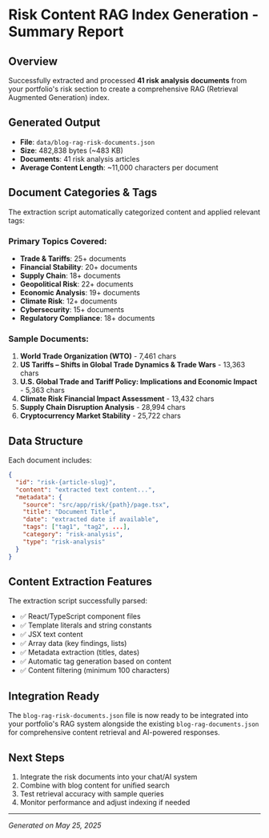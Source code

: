 # Risk Content RAG Index Generation - Summary Report

## Overview
Successfully extracted and processed **41 risk analysis documents** from your portfolio's risk section to create a comprehensive RAG (Retrieval Augmented Generation) index.

## Generated Output
- **File**: `data/blog-rag-risk-documents.json`
- **Size**: 482,838 bytes (~483 KB)
- **Documents**: 41 risk analysis articles
- **Average Content Length**: ~11,000 characters per document

## Document Categories & Tags
The extraction script automatically categorized content and applied relevant tags:

### Primary Topics Covered:
- **Trade & Tariffs**: 25+ documents
- **Financial Stability**: 20+ documents  
- **Supply Chain**: 18+ documents
- **Geopolitical Risk**: 22+ documents
- **Economic Analysis**: 19+ documents
- **Climate Risk**: 12+ documents
- **Cybersecurity**: 15+ documents
- **Regulatory Compliance**: 18+ documents

### Sample Documents:
1. **World Trade Organization (WTO)** - 7,461 chars
2. **US Tariffs – Shifts in Global Trade Dynamics & Trade Wars** - 13,363 chars
3. **U.S. Global Trade and Tariff Policy: Implications and Economic Impact** - 5,363 chars
4. **Climate Risk Financial Impact Assessment** - 13,432 chars
5. **Supply Chain Disruption Analysis** - 28,994 chars
6. **Cryptocurrency Market Stability** - 25,722 chars

## Data Structure
Each document includes:
```json
{
  "id": "risk-{article-slug}",
  "content": "extracted text content...",
  "metadata": {
    "source": "src/app/risk/{path}/page.tsx",
    "title": "Document Title",
    "date": "extracted date if available",
    "tags": ["tag1", "tag2", ...],
    "category": "risk-analysis",
    "type": "risk-analysis"
  }
}
```

## Content Extraction Features
The extraction script successfully parsed:
- ✅ React/TypeScript component files
- ✅ Template literals and string constants
- ✅ JSX text content
- ✅ Array data (key findings, lists)
- ✅ Metadata extraction (titles, dates)
- ✅ Automatic tag generation based on content
- ✅ Content filtering (minimum 100 characters)

## Integration Ready
The `blog-rag-risk-documents.json` file is now ready to be integrated into your portfolio's RAG system alongside the existing `blog-rag-documents.json` for comprehensive content retrieval and AI-powered responses.

## Next Steps
1. Integrate the risk documents into your chat/AI system
2. Combine with blog content for unified search
3. Test retrieval accuracy with sample queries
4. Monitor performance and adjust indexing if needed

---
*Generated on May 25, 2025*
